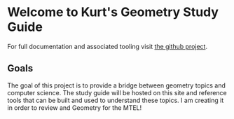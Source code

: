 # Welcome to Kurt's Geometry Study Guide

For full documentation and associated tooling visit [the github project](https://github.com/ksell8/geometry).

## Goals

The goal of this project is to provide a bridge between geometry topics
and computer science.  The study guide will be hosted on this site and
reference tools that can be built and used to understand these topics.
I am creating it in order to review and Geometry for the MTEL!

